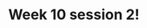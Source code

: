 ---
title: Week 10 session 2!
published_at: 2025-05-23
snippet: submit work
disable_html_sanitization: true
allow_math: true
---